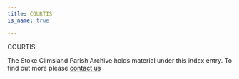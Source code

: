 ```yaml
---
title: COURTIS
is_name: true

---
```


COURTIS


The Stoke Climsland Parish Archive holds material under this index entry. To find out more please [contact us](/contact/)
